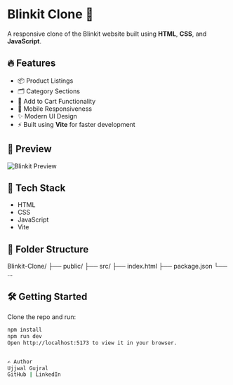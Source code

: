# Blinkit Clone 🛒

A responsive clone of the Blinkit website built using **HTML**, **CSS**, and **JavaScript**.

## 🔥 Features

- 📦 Product Listings
- 🗂️ Category Sections
- 🛒 Add to Cart Functionality
- 📱 Mobile Responsiveness
- ✨ Modern UI Design
- ⚡ Built using **Vite** for faster development

## 📸 Preview

![Blinkit Preview](./preview.png) <!-- Replace with actual image path or link -->

## 🚀 Tech Stack

- HTML
- CSS
- JavaScript
- Vite

## 📁 Folder Structure

Blinkit-Clone/ ├── public/ ├── src/ ├── index.html ├── package.json └── ...

## 🛠️ Getting Started

Clone the repo and run:

```bash
npm install
npm run dev
Open http://localhost:5173 to view it in your browser.


✍️ Author
Ujjwal Gujral
GitHub | LinkedIn

